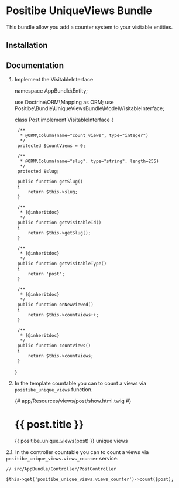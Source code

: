 Positibe UniqueViews Bundle
===========================

This bundle allow you add a counter system to your visitable entities.

Installation
------------



Documentation
-------------

1. Implement the VisitableInterface

    namespace AppBundle\Entity;

    use Doctrine\ORM\Mapping as ORM;
    use Positibe\Bundle\UniqueViewsBundle\Model\VisitableInterface;

    class Post implement VisitableInterface {

        /**
         * @ORM\Column(name="count_views", type="integer")
         */
        protected $countViews = 0;

        /**
         * @ORM\Column(name="slug", type="string", length=255)
         */
        protected $slug;

        public function getSlug()
        {
            return $this->slug;
        }

        /**
         * {@inheritdoc}
         */
        public function getVisitableId()
        {
            return $this->getSlug();
        }

        /**
         * {@inheritdoc}
         */
        public function getVisitableType()
        {
            return 'post';
        }

        /**
         * {@inheritdoc}
         */
        public function onNewViewed()
        {
            return $this->countViews++;
        }

        /**
         * {@inheritdoc}
         */
        public function countViews()
        {
            return $this->countViews;
        }
    }

2. In the template countable you can to count a views via `positibe_unique_views` function.

    {# app/Resources/views/post/show.html.twig #}

    <h1>{{ post.title }}</h1>
    <p><i class="icon-views"></i> {{ positibe_unique_views(post) }} unique views</p>

2.1. In the controller countable you can to count a views via `positibe_unique_views.views_counter` service:

    // src/AppBundle/Controller/PostController
    
    $this->get('positibe_unique_views.views_counter')->count($post);

